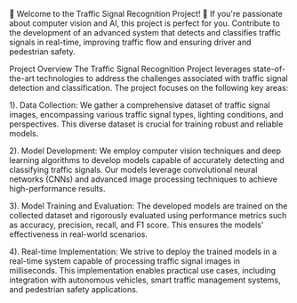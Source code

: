 🚦 Welcome to the Traffic Signal Recognition Project!  🚀
If you're passionate about computer vision and AI, this project is perfect for you. Contribute to the development of an advanced system that detects and classifies traffic signals in real-time, improving traffic flow and ensuring driver and pedestrian safety.

Project Overview
The Traffic Signal Recognition Project leverages state-of-the-art technologies to address the challenges associated with traffic signal detection and classification. The project focuses on the following key areas:

1). Data Collection: We gather a comprehensive dataset of traffic signal images, encompassing various traffic signal types, lighting conditions, and perspectives. This diverse dataset is crucial for training robust and reliable models.

2). Model Development: We employ computer vision techniques and deep learning algorithms to develop models capable of accurately detecting and classifying traffic signals. Our models leverage convolutional neural networks (CNNs) and advanced image processing techniques to achieve high-performance results.

3). Model Training and Evaluation: The developed models are trained on the collected dataset and rigorously evaluated using performance metrics such as accuracy, precision, recall, and F1 score. This ensures the models' effectiveness in real-world scenarios.

4). Real-time Implementation: We strive to deploy the trained models in a real-time system capable of processing traffic signal images in milliseconds. This implementation enables practical use cases, including integration with autonomous vehicles, smart traffic management systems, and pedestrian safety applications.
